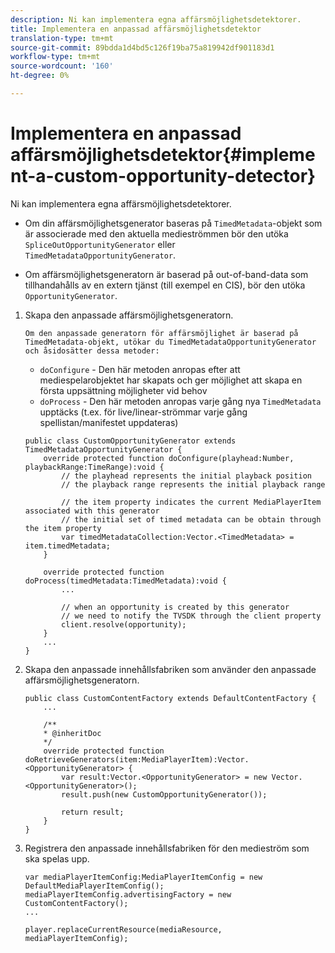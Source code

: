 ```yaml
---
description: Ni kan implementera egna affärsmöjlighetsdetektorer.
title: Implementera en anpassad affärsmöjlighetsdetektor
translation-type: tm+mt
source-git-commit: 89bdda1d4bd5c126f19ba75a819942df901183d1
workflow-type: tm+mt
source-wordcount: '160'
ht-degree: 0%

---
```



# Implementera en anpassad affärsmöjlighetsdetektor{#implement-a-custom-opportunity-detector}

Ni kan implementera egna affärsmöjlighetsdetektorer.

* Om din affärsmöjlighetsgenerator baseras på `TimedMetadata`-objekt som är associerade med den aktuella medieströmmen bör den utöka `SpliceOutOpportunityGenerator` eller `TimedMetadataOpportunityGenerator`.

* Om affärsmöjlighetsgeneratorn är baserad på out-of-band-data som tillhandahålls av en extern tjänst (till exempel en CIS), bör den utöka `OpportunityGenerator`.

1. Skapa den anpassade affärsmöjlighetsgeneratorn.

       Om den anpassade generatorn för affärsmöjlighet är baserad på TimedMetadata-objekt, utökar du TimedMetadataOpportunityGenerator och åsidosätter dessa metoder:
   
   * `doConfigure` - Den här metoden anropas efter att mediespelarobjektet har skapats och ger möjlighet att skapa en första uppsättning möjligheter vid behov
   * `doProcess` - Den här metoden anropas varje gång nya  `TimedMetadata` upptäcks (t.ex. för live/linear-strömmar varje gång spellistan/manifestet uppdateras)

   ```
   public class CustomOpportunityGenerator extends TimedMetadataOpportunityGenerator { 
       override protected function doConfigure(playhead:Number, playbackRange:TimeRange):void { 
           // the playhead represents the initial playback position 
           // the playback range represents the initial playback range 
   
           // the item property indicates the current MediaPlayerItem associated with this generator 
           // the initial set of timed metadata can be obtain through the item property 
           var timedMetadataCollection:Vector.<TimedMetadata> = item.timedMetadata; 
       } 
   
       override protected function doProcess(timedMetadata:TimedMetadata):void { 
           ... 
   
           // when an opportunity is created by this generator 
           // we need to notify the TVSDK through the client property 
           client.resolve(opportunity); 
       }  
       ... 
   }
   ```

1. Skapa den anpassade innehållsfabriken som använder den anpassade affärsmöjlighetsgeneratorn.

   ```
   public class CustomContentFactory extends DefaultContentFactory { 
       ... 
   
       /** 
       * @inheritDoc 
       */ 
       override protected function doRetrieveGenerators(item:MediaPlayerItem):Vector.<OpportunityGenerator> { 
           var result:Vector.<OpportunityGenerator> = new Vector.<OpportunityGenerator>(); 
           result.push(new CustomOpportunityGenerator()); 
   
           return result; 
       } 
   }
   ```

1. Registrera den anpassade innehållsfabriken för den medieström som ska spelas upp.

   ```
   var mediaPlayerItemConfig:MediaPlayerItemConfig = new DefaultMediaPlayerItemConfig(); 
   mediaPlayerItemConfig.advertisingFactory = new CustomContentFactory(); 
   ... 
   
   player.replaceCurrentResource(mediaResource, mediaPlayerItemConfig);
   ```

